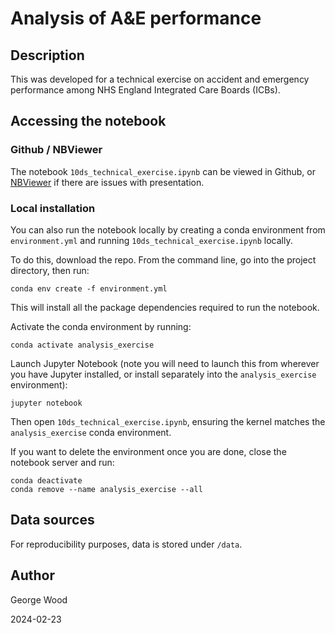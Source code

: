 # Analysis of A&E performance

## Description

This was developed for a technical exercise on accident and emergency performance among NHS England Integrated Care Boards (ICBs).

## Accessing the notebook

### Github / NBViewer

The notebook ```10ds_technical_exercise.ipynb``` can be viewed in Github, or [NBViewer](https://nbviewer.org/) if there are issues with presentation.

### Local installation

You can also run the notebook locally by creating a conda environment from ```environment.yml``` and running ```10ds_technical_exercise.ipynb``` locally.

To do this, download the repo. From the command line, go into the project directory, then run:

```
conda env create -f environment.yml
```

This will install all the package dependencies required to run the notebook.

Activate the conda environment by running:

```
conda activate analysis_exercise
```

Launch Jupyter Notebook (note you will need to launch this from wherever you have Jupyter installed, or install separately into the ```analysis_exercise``` environment):

```
jupyter notebook
```

Then open ```10ds_technical_exercise.ipynb```, ensuring the kernel matches the ```analysis_exercise``` conda environment.

If you want to delete the environment once you are done, close the notebook server and run:

```
conda deactivate
conda remove --name analysis_exercise --all
```

## Data sources

For reproducibility purposes, data is stored under ```/data```.

## Author

George Wood

2024-02-23
